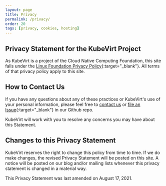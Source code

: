 ```yaml
---
layout: page
title: Privacy
permalink: /privacy/
order: 20
tags: [privacy, cookies, hosting]
---
```


## Privacy Statement for the KubeVirt Project

As KubeVirt is a project of the Cloud Native Computing Foundation, this site falls under the [Linux Foundation Privacy Policy](https://www.linuxfoundation.org/privacy/){:target="\_blank"}. All terms of that privacy policy apply to this site.

## How to Contact Us

If you have any questions about any of these practices or KubeVirt's use of your personal information, please feel free to [contact us](mailto:cncf-kubevirt-maintainers@lists.cncf.io) or [file an Issue](https://github.com/kubevirt/kubevirt.github.io/issues){:target="\_blank"} in our Github repo.

KubeVirt will work with you to resolve any concerns you may have about this Statement.

## Changes to this Privacy Statement

KubeVirt reserves the right to change this policy from time to time. If we do make changes, the revised Privacy Statement will be posted on this site. A notice will be posted on our blog and/or mailing lists whenever this privacy statement is changed in a material way.

This Privacy Statement was last amended on August 17, 2021.
